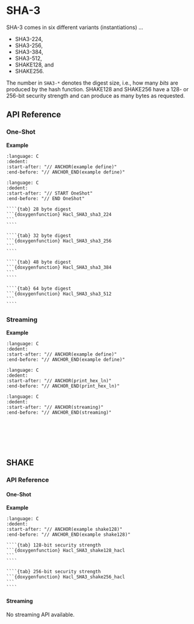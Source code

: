 # SHA-3

SHA-3 comes in six different variants (instantiations) ...

* SHA3-224,
* SHA3-256,	
* SHA3-384,
* SHA3-512,
* SHAKE128, and
* SHAKE256.

The number in `SHA3-*` denotes the digest size, i.e., how many *bits* are produced by the hash function.
SHAKE128 and SHAKE256 have a 128- or 256-bit security strength and can produce as many bytes as requested.

## API Reference

### One-Shot

**Example**

```{literalinclude} ../../../../tests/sha3.cc
:language: C
:dedent:
:start-after: "// ANCHOR(example define)"
:end-before: "// ANCHOR_END(example define)"
```

```{literalinclude} ../../../../tests/sha3.cc
:language: C
:dedent:
:start-after: "// START OneShot"
:end-before: "// END OneShot"
```

`````{tabs}
````{tab} 28 byte digest
```{doxygenfunction} Hacl_SHA3_sha3_224
```
````

````{tab} 32 byte digest
```{doxygenfunction} Hacl_SHA3_sha3_256
```
````

````{tab} 48 byte digest
```{doxygenfunction} Hacl_SHA3_sha3_384
```
````

````{tab} 64 byte digest
```{doxygenfunction} Hacl_SHA3_sha3_512
```
````
`````

### Streaming

**Example**

```{literalinclude} ../../../../tests/sha3.cc
:language: C
:dedent:
:start-after: "// ANCHOR(example define)"
:end-before: "// ANCHOR_END(example define)"
```

```{literalinclude} ../../../../tests/util.h
:language: C
:dedent:
:start-after: "// ANCHOR(print_hex_ln)"
:end-before: "// ANCHOR_END(print_hex_ln)"
```

```{literalinclude} ../../../../tests/sha3.cc
:language: C
:dedent:
:start-after: "// ANCHOR(streaming)"
:end-before: "// ANCHOR_END(streaming)"
```

```{doxygentypedef} Hacl_Streaming_SHA3_state_sha3_256
```

```{doxygenfunction} Hacl_Streaming_SHA3_create_in_256
```

```{doxygenfunction} Hacl_Streaming_SHA3_init_256
```

```{doxygenfunction} Hacl_Streaming_SHA3_update_256
```

```{doxygenfunction} Hacl_Streaming_SHA3_finish_256
```

```{doxygenfunction} Hacl_Streaming_SHA3_free_256
```

## SHAKE

### API Reference

#### One-Shot

**Example**

```{literalinclude} ../../../../tests/sha3.cc
:language: C
:dedent:
:start-after: "// ANCHOR(example shake128)"
:end-before: "// ANCHOR_END(example shake128)"
```

`````{tabs}
````{tab} 128-bit security strength
```{doxygenfunction} Hacl_SHA3_shake128_hacl
```
````

````{tab} 256-bit security strength
```{doxygenfunction} Hacl_SHA3_shake256_hacl
```
````
`````

#### Streaming

No streaming API available.


